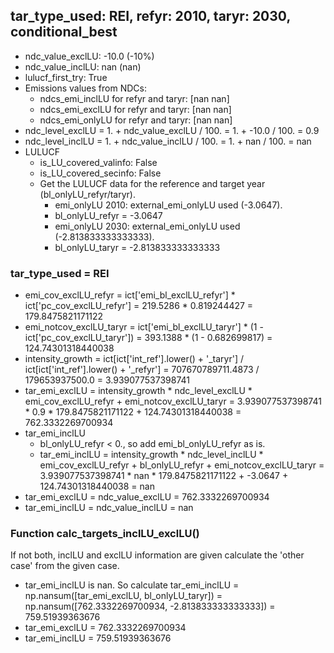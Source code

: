

## tar_type_used: REI, refyr: 2010, taryr: 2030, conditional_best
- ndc_value_exclLU: -10.0 (-10%)
- ndc_value_inclLU: nan (nan)
- lulucf_first_try: True
- Emissions values from NDCs:
  - ndcs_emi_inclLU for refyr and taryr: [nan nan]
  - ndcs_emi_exclLU for refyr and taryr: [nan nan]
  - ndcs_emi_onlyLU for refyr and taryr: [nan nan]
- ndc_level_exclLU = 1. + ndc_value_exclLU / 100. = 1. + -10.0 / 100. = 0.9
- ndc_level_inclLU = 1. + ndc_value_inclLU / 100. = 1. + nan / 100. = nan
- LULUCF
  - is_LU_covered_valinfo: False
  - is_LU_covered_secinfo: False
  - Get the LULUCF data for the reference and target year (bl_onlyLU_refyr/taryr).
    - emi_onlyLU 2010: external_emi_onlyLU used (-3.0647).
    - bl_onlyLU_refyr = -3.0647
    - emi_onlyLU 2030: external_emi_onlyLU used (-2.813833333333333).
    - bl_onlyLU_taryr = -2.813833333333333
### tar_type_used = REI
- emi_cov_exclLU_refyr = ict['emi_bl_exclLU_refyr'] * ict['pc_cov_exclLU_refyr'] = 219.5286 * 0.819244427 = 179.8475821171122
- emi_notcov_exclLU_taryr = ict['emi_bl_exclLU_taryr'] * (1 - ict['pc_cov_exclLU_taryr']) = 393.1388 * (1 - 0.682699817) = 124.74301318440038
- intensity_growth = ict[ict['int_ref'].lower() + '\_taryr'] / ict[ict['int_ref'].lower() + '\_refyr'] = 707670789711.4873 / 179653937500.0 = 3.939077537398741
- tar_emi_exclLU = intensity_growth * ndc_level_exclLU * emi_cov_exclLU_refyr + emi_notcov_exclLU_taryr = 3.939077537398741 * 0.9 * 179.8475821171122 + 124.74301318440038 = 762.3332269700934
- tar_emi_inclLU
  - bl_onlyLU_refyr < 0., so add emi_bl_onlyLU_refyr as is.
  - tar_emi_inclLU = intensity_growth * ndc_level_inclLU * emi_cov_exclLU_refyr + bl_onlyLU_refyr + emi_notcov_exclLU_taryr = 3.939077537398741 * nan * 179.8475821171122 + -3.0647 + 124.74301318440038 = nan
- tar_emi_exclLU = ndc_value_exclLU = 762.3332269700934
- tar_emi_inclLU = ndc_value_inclLU = nan
### Function calc_targets_inclLU_exclLU()
If not both, inclLU and exclLU information are given calculate the 'other case' from the given case.
- tar_emi_inclLU is nan. So calculate tar_emi_inclLU = np.nansum([tar_emi_exclLU, bl_onlyLU_taryr]) = np.nansum([762.3332269700934, -2.813833333333333]) = 759.51939363676
- tar_emi_exclLU = 762.3332269700934
- tar_emi_inclLU = 759.51939363676